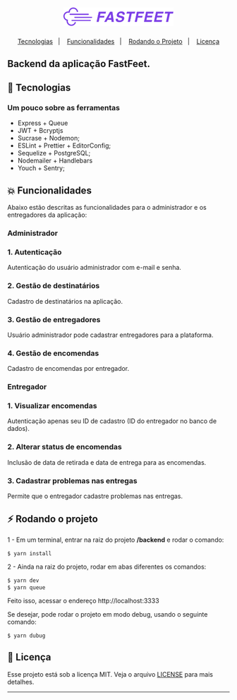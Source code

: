 <h1 align="center">
    <img alt="FastFeet" title="#delicinha" src="../.github/fastfeet.png" width="250px" />
</h1>

<p align="center">
  <a href="#rocket-tecnologias">Tecnologias</a>&nbsp;&nbsp;&nbsp;|&nbsp;&nbsp;&nbsp;
  <a href="#collision-funcionalidades">Funcionalidades</a>&nbsp;&nbsp;&nbsp;|&nbsp;&nbsp;&nbsp;
  <a href="#zap-rodando-o-projeto">Rodando o Projeto</a>&nbsp;&nbsp;&nbsp;|&nbsp;&nbsp;&nbsp;
  <a href="#memo-licença">Licença</a>
</p>

<h2>
<strong>Backend</strong> da aplicação FastFeet.
</h2>

## :rocket: Tecnologias

### **Um pouco sobre as ferramentas**

-   Express + Queue
-   JWT + Bcryptjs
-   Sucrase + Nodemon;
-   ESLint + Prettier + EditorConfig;
-   Sequelize + PostgreSQL;
-   Nodemailer + Handlebars
-   Youch + Sentry;

## :collision: Funcionalidades

Abaixo estão descritas as funcionalidades para o administrador e os entregadores da aplicação:

### **Administrador**

### 1. Autenticação

Autenticação do usuário administrador com e-mail e senha.

### 2. Gestão de destinatários

Cadastro de destinatários na aplicação.

### 3. Gestão de entregadores

Usuário administrador pode cadastrar entregadores para a plataforma.

### 4. Gestão de encomendas

Cadastro de encomendas por entregador.

### **Entregador**

### 1. Visualizar encomendas

Autenticação apenas seu ID de cadastro (ID do entregador no banco de dados).

### 2. Alterar status de encomendas

Inclusão de data de retirada e data de entrega para as encomendas.

### 3. Cadastrar problemas nas entregas

Permite que o entregador cadastre problemas nas entregas.

## :zap: Rodando o projeto

1 - Em um terminal, entrar na raiz do projeto **/backend** e rodar o comando:

```
$ yarn install
```

2 - Ainda na raiz do projeto, rodar em abas diferentes os comandos:

```
$ yarn dev
$ yarn queue
```

Feito isso, acessar o endereço http://localhost:3333

Se desejar, pode rodar o projeto em modo debug, usando o seguinte comando:

```
$ yarn dubug
```

## :memo: Licença

Esse projeto está sob a licença MIT. Veja o arquivo [LICENSE](LICENSE.md) para mais detalhes.

---
